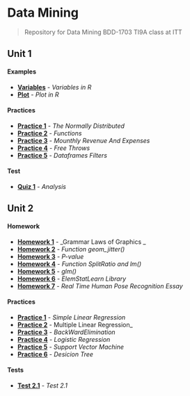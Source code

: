 # Data Mining

> Repository for Data Mining BDD-1703 TI9A class at ITT

## Unit 1

#### Examples

- [**Variables**](./Unidad1/Ejemplo/Variables.r) - _Variables in R_
- [**Plot**](./Unidad1/Ejemplo/p1.r) - _Plot in R_

#### Practices

- [**Practice 1**](./Unidad1/Practicas/Practica1) - _The Normally Distributed_
- [**Practice 2**](./Unidad1/Practicas/Practica2) - _Functions_
- [**Practice 3**](./Unidad1/Practicas/Practica3) - _Mounthly Revenue And Expenses_
- [**Practice 4**](./Unidad1/Practicas/Practica4) - _Free Throws_
- [**Practice 5**](./Unidad1/Practicas/Practica5) - _Dataframes Filters_

#### Test
- [**Quiz 1**](./Unidad1/Examen) - _Analysis_

## Unit 2

#### Homework
- [**Homework 1**](./Unidad2/Tareas/Tarea1) - _Grammar Laws of Graphics _
- [**Homework 2**](./Unidad2/Tareas/Tarea2) - _Function geom_jitter()_
- [**Homework 3**](./Unidad2/Tareas/Tarea3) - _P-value_
- [**Homework 4**](./Unidad2/Tareas/Tarea4) - _Function SplitRatio and lm()_
- [**Homework 5**](./Unidad2/Tareas/Tarea5) - _glm()_
- [**Homework 6**](./Unidad2/Tareas/Tarea6) - _ElemStatLearn Library_
- [**Homework 7**](./Unidad2/Tareas/Tarea6) - _Real Time Human Pose Recognition Essay_

#### Practices
- [**Practice 1**](./Unidad2/Practicas/) - _Simple Linear Regression_
- [**Practice 2**](./Unidad2/Practicas/) - Multiple Linear Regression_
- [**Practice 3**](./Unidad2/Practicas/Practica3) - _BackWardElimination_
- [**Practice 4**](./Unidad2/Practicas/) - _Logistic Regression_
- [**Practice 5**](./Unidad2/Practicas/) - _Support Vector Machine_
- [**Practice 6**](./Unidad2/Practicas/) - _Desicion Tree_

#### Tests
- [**Test 2.1**](./Unidad2/Evaluacion/) - _Test 2.1_
